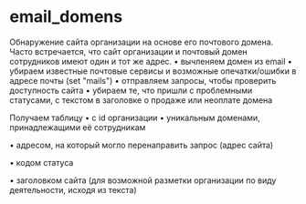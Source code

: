 # email_domens

Обнаружение сайта организации на основе его почтового домена.
Часто встречается, что сайт организации и почтовый домен сотрудников имеют один и тот же адрес.
• вычленяем домен из email
• убираем известные почтовые сервисы и возможные опечатки/ошибки в адресе почты (set "mails")
• отправляем запросы, чтобы проверить доступность сайта
• убираем те, что пришли с проблемными статусами, с текстом в заголовке о продаже или неоплате домена

Получаем таблицу 
• с id организации</h>
• уникальным доменами, принадлежащими её сотрудникам

• адресом, на который могло перенаправить запрос (адрес сайта)

• кодом статуса

• заголовком сайта (для возможной разметки организации по виду деятельности, исходя из текста)

